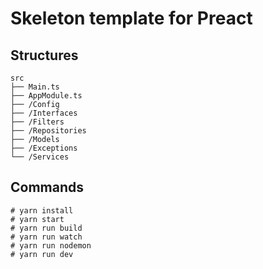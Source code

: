 # Skeleton template for Preact

## Structures
```
src
├── Main.ts
├── AppModule.ts
├── /Config
├── /Interfaces
├── /Filters
├── /Repositories
├── /Models
├── /Exceptions
└── /Services
```

## Commands
```
# yarn install
# yarn start
# yarn run build
# yarn run watch
# yarn run nodemon
# yarn run dev
```
